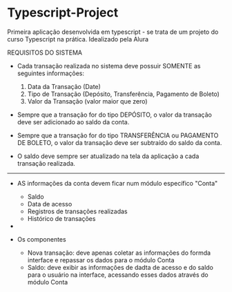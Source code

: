 # Typescript-Project
Primeira aplicação desenvolvida em typescript - se trata de um projeto do curso Typescript na prática. Idealizado pela Alura

REQUISITOS DO SISTEMA

* Cada transação realizada no sistema deve possuir SOMENTE as seguintes informações:
  1) Data da Transação (Date)
  2) Tipo de Transação (Depósito, Transferência, Pagamento de Boleto)
  3) Valor da Transação (valor maior que zero)

* Sempre que a transação for do tipo DEPÓSITO, o valor da transação deve ser adicionado ao saldo da conta.
* Sempre que a transação for do tipo TRANSFERÊNCIA ou PAGAMENTO DE BOLETO, o valor da transação deve ser subtraído do saldo da conta.
* O saldo deve sempre ser atualizado na tela da aplicação a cada transação realizada.

--------------------------------------------------------------------------------------

* AS informações da conta devem ficar num módulo específico "Conta"
  - Saldo
  - Data de acesso
  - Registros de transações realizadas
  - Histórico de transações
*

* Os componentes
  - Nova transação: deve apenas coletar as informações do formda interface e repassar os dados para o módulo Conta
  - Saldo: deve exibir as informações de dadta de acesso e do saldo para o usuário na interface, acessando esses dados através do módulo Conta

